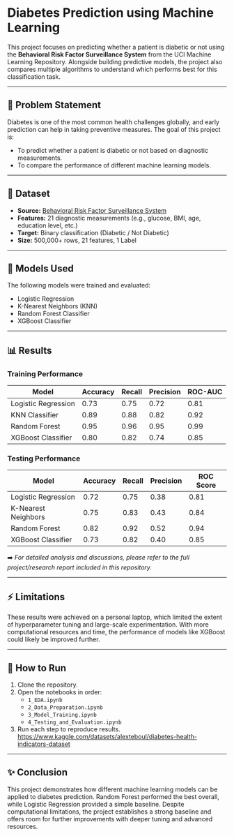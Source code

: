 # Diabetes Prediction using Machine Learning  

This project focuses on predicting whether a patient is diabetic or not using the **Behavioral Risk Factor Surveillance System** from the UCI Machine Learning Repository. Alongside building predictive models, the project also compares multiple algorithms to understand which performs best for this classification task.  

---

## 📌 Problem Statement  
Diabetes is one of the most common health challenges globally, and early prediction can help in taking preventive measures. The goal of this project is:  
- To predict whether a patient is diabetic or not based on diagnostic measurements.  
- To compare the performance of different machine learning models.  

---

## 📂 Dataset  
- **Source:** [Behavioral Risk Factor Surveillance System](https://www.kaggle.com/datasets/alexteboul/diabetes-health-indicators-dataset)  
- **Features:** 21 diagnostic measurements (e.g., glucose, BMI, age, education level, etc.)  
- **Target:** Binary classification (Diabetic / Not Diabetic)  
- **Size:** 500,000+ rows, 21 features, 1 Label  

---

## 🤖 Models Used  
The following models were trained and evaluated:  
- Logistic Regression  
- K-Nearest Neighbors (KNN)  
- Random Forest Classifier  
- XGBoost Classifier  

---

## 📊 Results  

### Training Performance

| Model                 |  Accuracy  | Recall  | Precision | ROC-AUC |  
|-----------------------|------------|---------|-----------|---------|  
| Logistic Regression   | 0.73       | 0.75    | 0.72      | 0.81    |  
| KNN Classifier        | 0.89       | 0.88    | 0.82      | 0.92    |  
| Random Forest         | 0.95       | 0.96    | 0.95      | 0.99    |  
| XGBoost Classifier    | 0.80       | 0.82    | 0.74      | 0.85    |  

### Testing Performance  

| Model                  | Accuracy | Recall | Precision | ROC Score |
|------------------------|----------|--------|-----------|-----------|
| Logistic Regression    | 0.72     | 0.75   | 0.38      | 0.81      |
| K-Nearest Neighbors    | 0.75     | 0.83   | 0.43      | 0.84      |
| Random Forest          | 0.82     | 0.92   | 0.52      | 0.94      |
| XGBoost Classifier     | 0.73     | 0.82   | 0.40      | 0.85      |

➡️ *For detailed analysis and discussions, please refer to the full project/research report included in this repository.*

---

## ⚡ Limitations  
These results were achieved on a personal laptop, which limited the extent of hyperparameter tuning and large-scale experimentation. With more computational resources and time, the performance of models like XGBoost could likely be improved further.  

---

## 🚀 How to Run  
1. Clone the repository.  
2. Open the notebooks in order:  
   - `1_EDA.ipynb`  
   - `2_Data_Preparation.ipynb`  
   - `3_Model_Training.ipynb`  
   - `4_Testing_and_Evaluation.ipynb`  
3. Run each step to reproduce results.  https://www.kaggle.com/datasets/alexteboul/diabetes-health-indicators-dataset

---

## ✨ Conclusion  
This project demonstrates how different machine learning models can be applied to diabetes prediction. Random Forest performed the best overall, while Logistic Regression provided a simple baseline. Despite computational limitations, the project establishes a strong baseline and offers room for further improvements with deeper tuning and advanced resources. 
